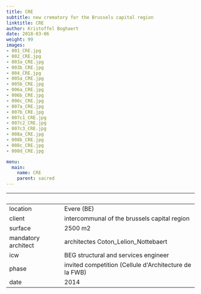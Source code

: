 ```yaml
---
title: CRE
subtitle: new crematory for the Brussels capital region
linktitle: CRE
author: Kristoffel Boghaert
date: 2018-03-06
weight: 99
images:
- 001_CRE.jpg
- 002_CRE.jpg
- 003a_CRE.jpg
- 003b_CRE.jpg
- 004_CRE.jpg
- 005a_CRE.jpg
- 005b_CRE.jpg
- 006a_CRE.jpg
- 006b_CRE.jpg
- 006c_CRE.jpg
- 007a_CRE.jpg
- 007b_CRE.jpg
- 007c1_CRE.jpg
- 007c2_CRE.jpg
- 007c3_CRE.jpg
- 008a_CRE.jpg
- 008b_CRE.jpg
- 008c_CRE.jpg
- 008d_CRE.jpg

menu:
  main:
    name: CRE
    parent: sacred
---
```


&nbsp;|&nbsp;
------|------
location	|		Evere (BE)
client		|		intercommunal of the brussels capital region
surface		|		2500 m2
mandatory architect	|	architectes Coton_Lelion_Nottebaert
icw			|		BEG structural and services engineer
phase		|		invited competition (Cellule d'Architecture de la FWB)
date		|		2014

